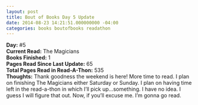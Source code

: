 ```yaml
---
layout: post
title: Bout of Books Day 5 Update
date: 2014-08-23 14:21:51.000000000 -04:00
categories: books boutofbooks readathon
---
```

<p><strong>Day:</strong> #5&#160;<br /><strong>Current Read:</strong> The Magicians <br /><strong>Books Finished:</strong> 1&#160;<br /><strong>Pages Read Since Last Update:</strong> 65&#160;<br /><strong>Total Pages Read in Read-A-Thon:</strong> 535&#160;<br /><strong>Thoughts:</strong> Thank goodness the weekend is here! More time to read. I plan on finishing The Magicians either Saturday or Sunday. I plan on having time left in the read-a-thon in which I&#8217;ll pick up&#8230;something. I have no idea.  I guess I will figure that out. Now, if you&#8217;ll excuse me. I&#8217;m gonna go read.</p>
